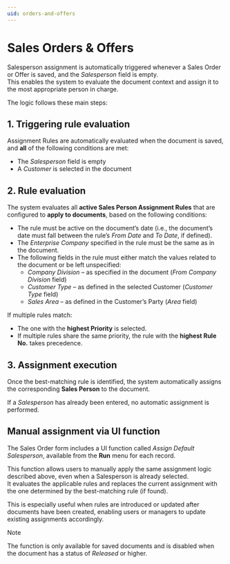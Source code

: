 ```yaml
---
uid: orders-and-offers
---
```


# Sales Orders & Offers  

Salesperson assignment is automatically triggered whenever a Sales Order or Offer is saved, and the *Salesperson* field is empty.  
This enables the system to evaluate the document context and assign it to the most appropriate person in charge.  

The logic follows these main steps:  


## 1. Triggering rule evaluation  
Assignment Rules are automatically evaluated when the document is saved, and **all** of the following conditions are met:  

- The *Salesperson* field is empty  
- A *Customer* is selected in the document  


## 2. Rule evaluation  
The system evaluates all **active Sales Person Assignment Rules** that are configured to **apply to documents**, based on the following conditions:  

- The rule must be active on the document’s date (i.e., the document’s date must fall between the rule’s *From Date* and *To Date*, if defined).  
- The *Enterprise Company* specified in the rule must be the same as in the document.  
- The following fields in the rule must either match the values related to the document or be left unspecified:  
  - *Company Division* – as specified in the document (*From Company Division* field)  
  - *Customer Type* – as defined in the selected Customer (*Customer Type* field)  
  - *Sales Area* – as defined in the Customer’s Party (*Area* field)  

If multiple rules match:  
- The one with the **highest Priority** is selected.  
- If multiple rules share the same priority, the rule with the **highest Rule No.** takes precedence.  


## 3. Assignment execution  
Once the best-matching rule is identified, the system automatically assigns the corresponding **Sales Person** to the document.  

If a *Salesperson* has already been entered, no automatic assignment is performed.  


## Manual assignment via UI function  

The Sales Order form includes a UI function called *Assign Default Salesperson*, available from the **Run** menu for each record.  

This function allows users to manually apply the same assignment logic described above, even when a Salesperson is already selected.  
It evaluates the applicable rules and replaces the current assignment with the one determined by the best-matching rule (if found).  

This is especially useful when rules are introduced or updated after documents have been created, enabling users or managers to update existing assignments accordingly.  

> [!NOTE]  
> The function is only available for saved documents and is disabled when the document has a status of *Released* or higher.  
